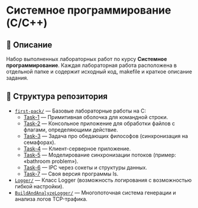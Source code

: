 # Системное программирование (C/C++)

## 📘 Описание
Набор выполненных лабораторных работ по курсу **Системное программирование**.
Каждая лабораторная работа расположена в отдельной папке и содержит исходный код, makefile и краткое описание задания.

## 📂 Структура репозитория

- [`first-pack/`](first-pack) — Базовые лабораторные работы на C:
  - [Task-1](first-pack/Task-1) — Примитивная оболочка для командной строки.
  - [Task-2](first-pack/Task-2) — Консольное приложение для обработки файлов с флагами, определяющими действие.
  - [Task-3](first-pack/Task-3) — Задача про обедающих философов (синхронизация на семафорах).
  - [Task-4](first-pack/Task-4) — Клиент-серверное приложение.
  - [Task-5](first-pack/Task-5) — Моделирование синхронизации потоков (пример: «bathroom problem»).
  - [Task-6](first-pack/Task-6) — IPC через сокеты и структуры данных.
  - [Task-7](first-pack/Task-7) — Своя версия программы ls.
- [`Logger/`](Logger) — Класс Logger (возможность логирования с возможностью гибкой настройки).
- [`BuildAndAnalyzeLogger/`](BuildAndAnalyzeLogger) — Многопоточная система генерации и анализа логов TCP-трафика.


